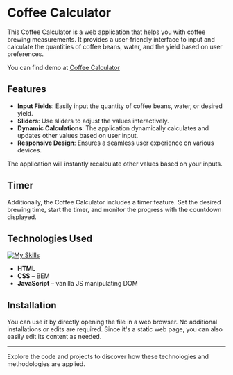 # Coffee Calculator

This Coffee Calculator is a web application that helps you with coffee brewing measurements. It provides a user-friendly interface to input and calculate the quantities of coffee beans, water, and the yield based on user preferences.  

You can find demo at [Coffee Calculator](https://adiosik.github.io/coffee-calculator/)

## Features

- **Input Fields**: Easily input the quantity of coffee beans, water, or desired yield.
- **Sliders**: Use sliders to adjust the values interactively.
- **Dynamic Calculations**: The application dynamically calculates and updates other values based on user input.
- **Responsive Design**: Ensures a seamless user experience on various devices.

The application will instantly recalculate other values based on your inputs.

## Timer

Additionally, the Coffee Calculator includes a timer feature. Set the desired brewing time, start the timer, and monitor the progress with the countdown displayed.

## Technologies Used

[![My Skills](https://skillicons.dev/icons?i=html,css,js)](https://skillicons.dev)
- **HTML**
- **CSS** –⁠⁠⁠⁠⁠⁠⁠⁠⁠⁠⁠⁠⁠⁠ BEM
- **JavaScript** –⁠⁠⁠⁠⁠⁠⁠⁠⁠⁠⁠⁠⁠⁠ vanilla JS manipulating DOM

## Installation

You can use it by directly opening the file in a web browser. No additional installations or edits are required. Since it's a static web page, you can also easily edit its content as needed.

---

Explore the code and projects to discover how these technologies and methodologies are applied.
